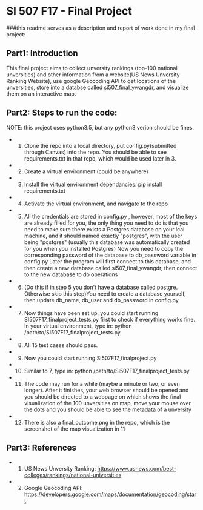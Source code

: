 # SI 507 F17 - Final Project

###this readme serves as a description and report of work done in my final project:

## Part1: Introduction

This final project aims to collect unversity rankings (top-100 national unversities) and other information from a website(US News Unversity Ranking Website), use google Geocoding API to get locations of the unversities, store into a databse called si507_final_ywangdr, and visualize them on an interactive map.

## Part2: Steps to run the code:

NOTE: this project uses python3.5, but any python3 verion should be fines.
* 1. Clone the repo into a local directory, put config.py(submitted through Canvas) into the repo. You should be able to see requirements.txt in that repo, which would be used later in 3.
* 2. Create a virtual environment (could be anywhere)
* 3. Install the virtual environment dependancies: pip install requirements.txt
* 4. Activate the virtual environment, and navigate to the repo
* 5. All the credentials are stored in config.py , however, most of the keys are already filled for you, 
the only thing you need to do is that you need to make sure there exists a Postgres database on your lcal machine,
 and it should named exactly "postgres", with the user being "postgres" (usually this database was automatically created for you when you installed Postgres)
Now you need to copy the corresponding password of the database to db_password variable in config.py
Later the program will first connect to this database, and then create a new database called si507_final_ywangdr, then connect to the new database to do operations
* 6. (Do this if in step 5 you don't have a database called postgre. Otherwise skip this step)You need to create a database yourself, then update db_name, db_user and db_password in config.py
* 7. Now things have been set up, you could start running SI507F17_finalproject_tests.py first to check if everything works fine. In your virtual environment, type in: python /path/to/SI507F17_finalproject_tests.py
* 8. All 15 test cases should pass.
* 9. Now you could start running SI507F17_finalproject.py
* 10. Similar to 7, type in: python /path/to/SI507F17_finalproject_tests.py
* 11. The code may run for a while (maybe a minute or two, or even longer). After it finishes, your web browser should be opened and you should be directed to a webpage on which shows the final visualization of the 100 unversities on map, move your mouse over the dots and you should be able to see the metadata of a unversity
* 12. There is also a final_outcome.png in the repo, which is the screenshot of the map visualization in 11

## Part3: References
* 1. US News Unversity Ranking: https://www.usnews.com/best-colleges/rankings/national-universities
* 2. Google Geocoding API: https://developers.google.com/maps/documentation/geocoding/start
